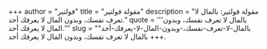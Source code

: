 +++
author = "فولتير"
title = "مقولة فولتير"
description = "مقولة فولتير: بالمال لا تعرف نفسك، وبدون المال لا يعرفك أحد."
quote = '''بالمال لا تعرف نفسك، وبدون المال لا يعرفك أحد.'''
slug = "بالمال-لا-تعرف-نفسك،-وبدون-المال-لا-يعرفك-أحد"
+++
بالمال لا تعرف نفسك، وبدون المال لا يعرفك أحد.
